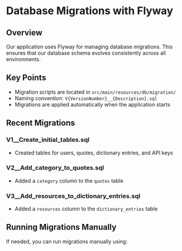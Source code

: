 # Database Migrations with Flyway

## Overview

Our application uses Flyway for managing database migrations. This ensures that our database schema evolves consistently across all environments.

## Key Points

- Migration scripts are located in `src/main/resources/db/migration/`
- Naming convention: `V{VersionNumber}__{Description}.sql`
- Migrations are applied automatically when the application starts

## Recent Migrations

### V1__Create_initial_tables.sql
- Created tables for users, quotes, dictionary entries, and API keys

### V2__Add_category_to_quotes.sql
- Added a `category` column to the `quotes` table

### V3__Add_resources_to_dictionary_entries.sql
- Added a `resources` column to the `dictionary_entries` table

## Running Migrations Manually

If needed, you can run migrations manually using:
